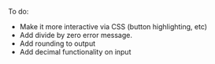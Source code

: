 To do:

* Make it more interactive via CSS (button highlighting, etc)
* Add divide by zero error message.
* Add rounding to output
* Add decimal functionality on input
